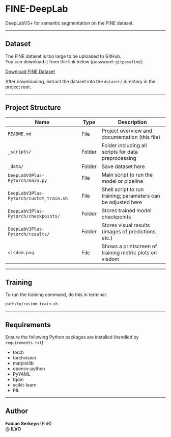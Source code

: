 # FINE-DeepLab

DeepLabV3+ for semantic segmentation on the FINE dataset.

---

## Dataset

The FINE dataset is too large to be uploaded to GitHub.  
You can download it from the link below (password: `gitpassfine`):

[Download FINE Dataset](https://ehb-my.sharepoint.com/:f:/g/personal/fabian_serkeyn_student_ehb_be/EiCFpynSZVNLk_RG9hTfAp4BnJBoeQBa95bUoNysPgkQYA?e=idSXo3)

After downloading, extract the dataset into the `dataset/` directory in the project root.

---

## Project Structure

| Name                                            | Type    | Description                                                        |
|-------------------------------------------------|---------|--------------------------------------------------------------------|
| `README.md`                                     | File    | Project overview and documentation (this file)                     |
| `_scripts/`                                     | Folder  | Folder including all scripts for data preprocessing                |
| `_data/`                                        | Folder  | Save dataset here                                                  |
| `DeepLabV3Plus-Pytorch/main.py`                 | File    | Main script to run the model or pipeline                           |
| `DeepLabV3Plus-Pytorch/custom_train.sh`         | File    | Shell script to run training; parameters can be adjusted here      |
| `DeepLabV3Plus-Pytorch/checkpoints/`            | Folder  | Stores trained model checkpoints                                   |
| `DeepLabV3Plus-Pytorch/results/`                | Folder  | Stores visual results (images of predictions, etc.)                |
| `visdom.png`                                    | File    | Shows a printscreen of training metric plots on visdom             |

---

## Training

To run the training command, do this in terminal:
```bash
path/to/custom_train.sh
```

---

## Requirements

Ensure the following Python packages are installed (handled by `requirements.txt`):

- torch
- torchvision
- matplotlib
- opencv-python
- PyYAML
- tqdm
- scikit-learn
- PIL

---

## Author

**Fabian Serkeyn** (EhB)  
@ **ILVO**

